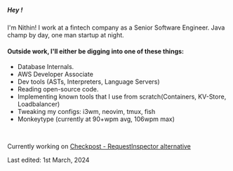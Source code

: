 
##### Hey !

I'm Nithin! I work at a fintech company as a Senior Software Engineer. Java champ by day, one man startup at night.

<h4>Outside work, I'll either be digging into one of these things: </h5>

- Database Internals.
- AWS Developer Associate
- Dev tools (ASTs, Interpreters, Language Servers)
- Reading open-source code.
- Implementing known tools that I use from scratch(Containers, KV-Store, Loadbalancer)
- Tweaking my configs: i3wm, neovim, tmux, fish
- Monkeytype (currently at 90+wpm avg, 106wpm max)

<br/>

Currently working on [Checkpost - RequestInspector alternative](https://checkpost.io)

Last edited: 1st March, 2024
